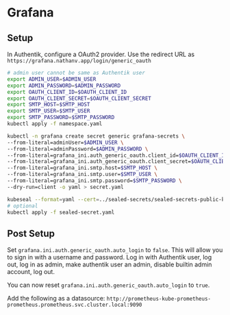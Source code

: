 # Grafana

## Setup

In Authentik, configure a OAuth2 provider. Use the redirect URL as
`https://grafana.nathanv.app/login/generic_oauth`

```bash
# admin user cannot be same as Authentik user
export ADMIN_USER=$ADMIN_USER
export ADMIN_PASSWORD=$ADMIN_PASSWORD
export OAUTH_CLIENT_ID=$OAUTH_CLIENT_ID
export OAUTH_CLIENT_SECRET=$OAUTH_CLIENT_SECRET
export SMTP_HOST=$SMTP_HOST
export SMTP_USER=$SMTP_USER
export SMTP_PASSWORD=$SMTP_PASSWORD
kubectl apply -f namespace.yaml

kubectl -n grafana create secret generic grafana-secrets \
--from-literal=adminUser=$ADMIN_USER \
--from-literal=adminPassword=$ADMIN_PASSWORD \
--from-literal=grafana_ini.auth_generic_oauth.client_id=$OAUTH_CLIENT_ID \
--from-literal=grafana_ini.auth_generic_oauth.client_secret=$OAUTH_CLIENT_SECRET \
--from-literal=grafana_ini.smtp.host=$SMTP_HOST \
--from-literal=grafana_ini.smtp.user=$SMTP_USER \
--from-literal=grafana_ini.smtp.password=$SMTP_PASSWORD \
--dry-run=client -o yaml > secret.yaml

kubeseal --format=yaml --cert=../sealed-secrets/sealed-secrets-public-key.pem < secret.yaml > sealed-secret.yaml
# optional
kubectl apply -f sealed-secret.yaml
```

## Post Setup

Set `grafana.ini.auth.generic_oauth.auto_login` to `false`.
This will allow you to sign in with a username and password.
Log in with Authentik user, log out, log in as admin,
make authentik user an admin, disable builtin admin account, log out.

You can now reset `grafana.ini.auth.generic_oauth.auto_login` to `true`.

Add the following as a datasource:
`http://prometheus-kube-prometheus-prometheus.prometheus.svc.cluster.local:9090`
